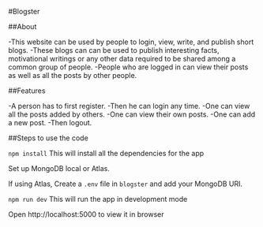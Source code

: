 #Blogster

##About

-This website can be used by people to login, view, write, and publish short blogs.
-These blogs can can be used to publish interesting facts, motivational writings or any other data required to be shared among a common group of people.
-People who are logged in can view their posts as well as all the posts by other people.

##Features

-A person has to first register.
-Then he can login any time.
-One can view all the posts added by others.
-One can view their own posts.
-One can add a new post.
-Then logout.

##Steps to use the code

`npm install`
This will install all the dependencies for the app


Set up MongoDB local or Atlas.

If using Atlas, Create a `.env` file in `blogster` and add your MongoDB URI.

`npm run dev`
This will run the app in development mode

Open http://localhost:5000 to view it in browser
